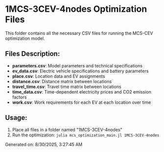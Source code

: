 # 1MCS-3CEV-4nodes Optimization Files

This folder contains all the necessary CSV files for running the MCS-CEV optimization model.

## Files Description:

- **parameters.csv**: Model parameters and technical specifications
- **ev_data.csv**: Electric vehicle specifications and battery parameters
- **place.csv**: Location data and EV assignments
- **distance.csv**: Distance matrix between locations
- **travel_time.csv**: Travel time matrix between locations
- **time_data.csv**: Time-dependent electricity prices and CO2 emission factors
- **work.csv**: Work requirements for each EV at each location over time


## Usage:

1. Place all files in a folder named "1MCS-3CEV-4nodes"
2. Run the optimization: `julia mcs_optimization_main.jl 1MCS-3CEV-4nodes`

Generated on: 8/30/2025, 3:27:45 AM
